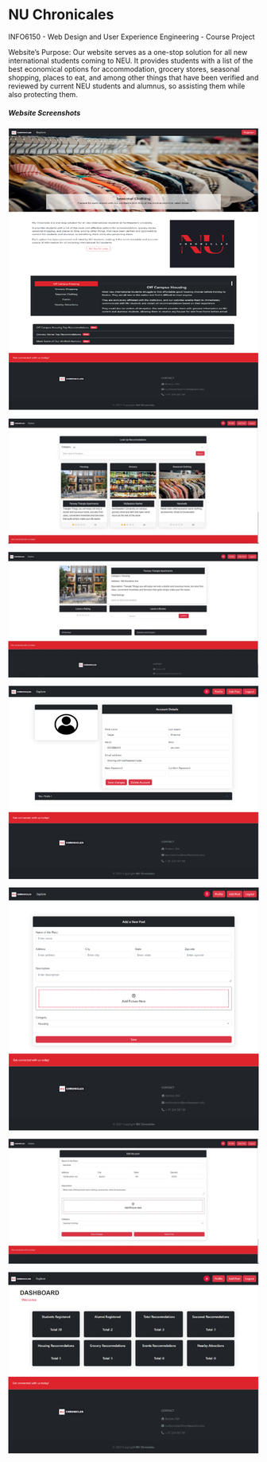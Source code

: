 # NU Chronicales

INFO6150 - Web Design and User Experience Engineering - Course Project

Website’s Purpose:
Our website serves as a one-stop solution for all new international students coming to NEU. It provides students with a list of the best economical options for accommodation, grocery stores, seasonal shopping, places to eat, and among other things that have been verified and reviewed by current NEU students and alumnus,  so assisting them while also protecting them.

<h5> Website Screenshots </h5>

![image](screenshots/Picture1.png)

![image](screenshots/Picture2.jpg)

![image](screenshots/Picture3.jpg)

![image](screenshots/Picture4.png)

![image](screenshots/Picture5.png)

![image](screenshots/Picture6.jpg)

![image](screenshots/Picture7.png)
